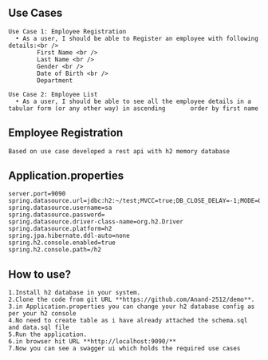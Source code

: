 ## Use Cases

    Use Case 1: Employee Registration
  	  •	As a user, I should be able to Register an employee with following details:<br />
			First Name <br />
			Last Name <br />
			Gender <br />
			Date of Birth <br />
			Department 

	Use Case 2: Employee List 
  	  •	As a user, I should be able to see all the employee details in a tabular form (or any other way) in ascending 		order by first name 
   
## Employee Registration
	Based on use case developed a rest api with h2 memory database

## Application.properties
	server.port=9090
	spring.datasource.url=jdbc:h2:~/test;MVCC=true;DB_CLOSE_DELAY=-1;MODE=Oracle
	spring.datasource.username=sa
	spring.datasource.password=
	spring.datasource.driver-class-name=org.h2.Driver
	spring.datasource.platform=h2
	spring.jpa.hibernate.ddl-auto=none
	spring.h2.console.enabled=true
	spring.h2.console.path=/h2

## How to use?
	1.Install h2 database in your system.
	2.Clone the code from git URL **https://github.com/Anand-2512/demo**.
	3.in Application.properties you can change your h2 database config as per your h2 console
	4.No need to create table as i have already attached the schema.sql and data.sql file
	5.Run the application.
	6.in browser hit URL **http://localhost:9090/**
	7.Now you can see a swagger ui which holds the required use cases

